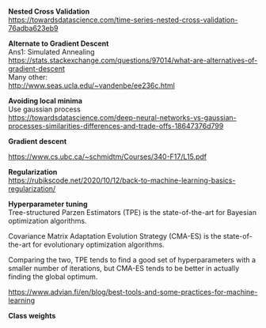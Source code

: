 


**Nested Cross Validation**  
https://towardsdatascience.com/time-series-nested-cross-validation-76adba623eb9

**Alternate to Gradient Descent**  
Ans1: Simulated Annealing  
https://stats.stackexchange.com/questions/97014/what-are-alternatives-of-gradient-descent  
Many other:  
http://www.seas.ucla.edu/~vandenbe/ee236c.html

**Avoiding local minima**  
Use gaussian process  
https://towardsdatascience.com/deep-neural-networks-vs-gaussian-processes-similarities-differences-and-trade-offs-18647376d799


**Gradient descent**  

https://www.cs.ubc.ca/~schmidtm/Courses/340-F17/L15.pdf


**Regularization**  
https://rubikscode.net/2020/10/12/back-to-machine-learning-basics-regularization/


**Hyperparameter tuning**  
Tree-structured Parzen Estimators (TPE) is the state-of-the-art for Bayesian optimization algorithms. 

Covariance Matrix Adaptation Evolution Strategy (CMA-ES) is the state-of-the-art for evolutionary optimization algorithms. 

Comparing the two, TPE tends to find a good set of hyperparameters with a smaller number of iterations, but CMA-ES tends to be better in actually finding the global optimum. 

https://www.advian.fi/en/blog/best-tools-and-some-practices-for-machine-learning



**Class weights**  
